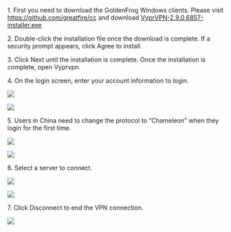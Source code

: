 <p>
	1. First you need to download the GoldenFrog Windows clients. Please visit <a href="https://github.com/greatfire/cc"
		target="_blank">https://github.com/greatfire/cc</a> and download <a href="https://github.com/greatfire/cc/raw/master/z/clients/VyprVPN-2.9.0.6857-installer.exe" target="_blank">VyprVPN-2.9.0.6857-installer.exe</a>
</p>

<p>2. Double-click the installation file once the download is complete. If a security prompt appears, click Agree to install.
</p>

<p>3. Click Next until the installation is complete. Once the installation is complete, open Vyprvpn.</p>

<p>4. On the login screen, enter your account information to login.
</p>

<p>
	<img src="https://raw.githubusercontent.com/greatfire/cc/master/z/img/guides/image207.png">
</p>
<p>
	<img src="https://raw.githubusercontent.com/greatfire/cc/master/z/img/guides/image214.png">
</p>
<p>5. Users in China need to change the protocol to “Chameleon” when they login for the first time.
</p>
<p>
	<img src="https://raw.githubusercontent.com/greatfire/cc/master/z/img/guides/image201.png">
</p>
<p>
	<img src="https://raw.githubusercontent.com/greatfire/cc/master/z/img/guides/image205.png">
</p>
<p>6. Select a server to connect.
</p>
<p>
	<img src="https://raw.githubusercontent.com/greatfire/cc/master/z/img/guides/image212.png">
</p>
<p>
	<img src="https://raw.githubusercontent.com/greatfire/cc/master/z/img/guides/image203.png">
</p>
<p>7. Click Disconnect to end the VPN connection.
</p>
<p>
	<img src="https://raw.githubusercontent.com/greatfire/cc/master/z/img/guides/image210.png">
</p>
